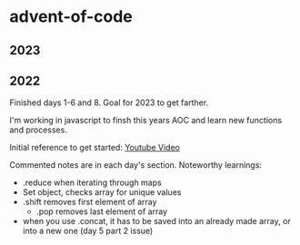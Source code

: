 # advent-of-code
## 2023


## 2022
Finished days 1-6 and 8. Goal for 2023 to get farther.

I'm working in javascript to finsh this years AOC and learn new functions and processes. 

Initial reference to get started: [Youtube Video ](https://www.youtube.com/watch?v=um_-T8patWs)

Commented notes are in each day's section. Noteworthy learnings:
- .reduce when iterating through maps
- Set object, checks array for unique values
- .shift removes first element of array
  - .pop removes last element of array
- when you use .concat, it has to be saved into an already made array, or into a new one (day 5 part 2 issue)
